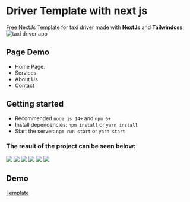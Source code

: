 
#  Driver Template with next js 

Free NextJs Template for taxi driver made with **NextJs**   and **Tailwindcss**.
![taxi driver app]()



## Page Demo
- Home Page.
- Services
- About Us
- Contact

##  Getting started

-   Recommended  `node js 14+`  and  `npm 6+`
-   Install dependencies:  `npm install`  or  `yarn install`
-   Start the server:  `npm run start`  or  `yarn start`

### The result of the project can be seen below:

![](https://github.com/memof90/screenProjects/blob/master/Template/Captura%20de%20Pantalla%202022-04-09%20a%20la(s)%205.14.03%20p.%C2%A0m..png?raw=true)
![](https://github.com/memof90/screenProjects/blob/master/Template/Captura%20de%20Pantalla%202022-04-09%20a%20la(s)%205.14.12%20p.%C2%A0m..png?raw=true)
![](https://github.com/memof90/screenProjects/blob/master/Template/Captura%20de%20Pantalla%202022-04-09%20a%20la(s)%205.14.27%20p.%C2%A0m..png?raw=true)
![](https://github.com/memof90/screenProjects/blob/master/Template/Captura%20de%20Pantalla%202022-04-09%20a%20la(s)%205.14.44%20p.%C2%A0m..png?raw=true)
![](https://github.com/memof90/screenProjects/blob/master/Template/Captura%20de%20Pantalla%202022-04-09%20a%20la(s)%205.14.48%20p.%C2%A0m..png?raw=true)
![](https://github.com/memof90/screenProjects/blob/master/Template/Captura%20de%20Pantalla%202022-04-09%20a%20la(s)%205.14.54%20p.%C2%A0m..png?raw=true)

## Demo
[Template](https://quiet-caramel-b99838.netlify.app)



